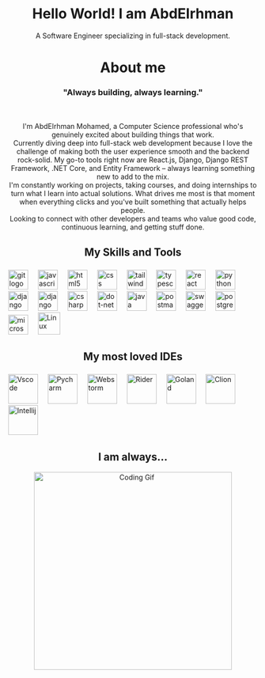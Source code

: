 <h1 align="center">Hello World! I am AbdElrhman</h1>
<p align="center">A Software Engineer specializing in full-stack development.</p>

###

<h1 align="center">About me</h1>

###

<h3 align="center">"Always building, always learning."</h3>
<p align="center"><br><br>I'm AbdElrhman Mohamed, a Computer Science professional who's genuinely excited about building things that work.<br>Currently diving deep into full-stack web development because I love the challenge of making both the user experience smooth and the backend rock-solid. My go-to tools right now are React.js, Django, Django REST Framework, .NET Core, and Entity Framework – always learning something new to add to the mix.<br>I'm constantly working on projects, taking courses, and doing internships to turn what I learn into actual solutions. What drives me most is that moment when everything clicks and you've built something that actually helps people.<br>Looking to connect with other developers and teams who value good code, continuous learning, and getting stuff done.</p>

###

<h2 align="center">My Skills and Tools</h2>

###

<div align="left">
  <img src="https://cdn.jsdelivr.net/gh/devicons/devicon/icons/git/git-original.svg" height="40" alt="git logo"  />
  <img width="12" />
  <img src="https://cdn.jsdelivr.net/gh/devicons/devicon/icons/javascript/javascript-original.svg" height="40" alt="javascript logo"  />
  <img width="12" />
  <img src="https://cdn.jsdelivr.net/gh/devicons/devicon/icons/html5/html5-original.svg" height="40" alt="html5 logo"  />
  <img width="12" />
  <img src="https://cdn.jsdelivr.net/gh/devicons/devicon/icons/css3/css3-original.svg" height="40" alt="css logo"  />
  <img width="12" />
  <img src="https://upload.wikimedia.org/wikipedia/commons/thumb/d/d5/Tailwind_CSS_Logo.svg/768px-Tailwind_CSS_Logo.svg.png?20230715030042" height="40" alt="tailwindcss logo"  />
  <img width="12" />
  <img src="https://cdn.jsdelivr.net/gh/devicons/devicon/icons/typescript/typescript-original.svg" height="40" alt="typescript logo"  />
  <img width="12" />
  <img src="https://cdn.jsdelivr.net/gh/devicons/devicon/icons/react/react-original.svg" height="40" alt="react logo"  />
  <img width="12" />
  <img src="https://cdn.jsdelivr.net/gh/devicons/devicon/icons/python/python-original.svg" height="40" alt="python logo"  />
  <img width="12" />
  <img src="https://cdn.worldvectorlogo.com/logos/django.svg" height="40" alt="django logo"  />
  <img width="12" />
  <img src="http://caktusgroup.com/blog/2018/02/26/basics-django-rest-framework/cover-basics-django-rest-framework.png" height="40" alt="django rest-framework logo"  />
  <img width="12" />
  <img src="https://cdn.jsdelivr.net/gh/devicons/devicon/icons/csharp/csharp-original.svg" height="40" alt="csharp logo"  />
  <img width="12" />
  <img src="https://cdn.jsdelivr.net/gh/devicons/devicon/icons/dot-net/dot-net-original.svg" height="40" alt="dot-net logo"  />
  <img width="12" />
  <img src="https://cdn.jsdelivr.net/gh/devicons/devicon/icons/java/java-original.svg" height="40" alt="java logo"  />
  <img width="12" />
  <img src="https://static.cdnlogo.com/logos/p/20/postman.svg" height="40" alt="postman logo"  />
  <img width="12" />
  <img src="https://icon.icepanel.io/Technology/svg/Swagger.svg" height="40" alt="swagger logo"  />
  <img width="12" />
  <img src="https://cdn.jsdelivr.net/gh/devicons/devicon/icons/postgresql/postgresql-original.svg" height="40" alt="postgresql logo"  />
  <img width="12" />
  <img src="https://cdn.jsdelivr.net/gh/devicons/devicon/icons/microsoftsqlserver/microsoftsqlserver-plain.svg" height="40" alt="microsoftsqlserver logo"  />
  <img width="12" />
  <img src="https://icon.icepanel.io/Technology/png-shadow-512/Linux.png" height="45" alt="Linux" />
  <img width="12" />
</div>

###

<h2 align="center">My most loved IDEs</h2>

###

<div align="left">
  <img src="https://code.visualstudio.com/assets/images/code-stable.png" height="60" alt="Vscode" height="40" />
  <img width="12" />
  <img src="https://media4.giphy.com/media/v1.Y2lkPTc5MGI3NjExNjRhOTg3b3AwM3RmeGhuNGF5ZWV3cXMyMjJkcTJqamNoYW1pM2Z6ZyZlcD12MV9pbnRlcm5hbF9naWZfYnlfaWQmY3Q9cw/cYU6YcPE5YlJxh6otp/giphy.gif" height="60" alt="Pycharm" height="60" />
  <img width="12" />
  <img src="https://media2.giphy.com/media/v1.Y2lkPTc5MGI3NjExNXgxc3hxdm5yN2pqdmg4NDRtNDNkcXpxM3RpcnBrNnlrazlzcGN4aCZlcD12MV9pbnRlcm5hbF9naWZfYnlfaWQmY3Q9cw/0ZKDGWWimlunrp82XU/giphy.gif" height="60" alt="Webstorm" height="60" />
  <img width="12" />
  <img src="https://media2.giphy.com/media/v1.Y2lkPTc5MGI3NjExNzMyMG1tYTZ0ZjU4NzNrMnpseDR4MDZ2YWdydHN2d3Y0amJyZGlyaiZlcD12MV9pbnRlcm5hbF9naWZfYnlfaWQmY3Q9cw/Un9ecvRqXKyYXikiEp/giphy.gif" height="60" alt="Rider" height="60" />
  <img width="12" />
  <img src="https://media1.giphy.com/media/v1.Y2lkPTc5MGI3NjExd3V5bW53dGEwcGIyenFwNDM2bGlubWZ6d3dsOWRtMmlia3g5YnFpdSZlcD12MV9pbnRlcm5hbF9naWZfYnlfaWQmY3Q9cw/c616UDimUUfDrRVJWQ/giphy.gif" height="60" alt="Goland" height="60" />
  <img width="12" />
  <img src="https://media0.giphy.com/media/v1.Y2lkPTc5MGI3NjExbDY4ZmU3N3B4NmNvbnl0ZjdudGpwOTMxYmg0eXkzN3hleHRvMDU4ZyZlcD12MV9pbnRlcm5hbF9naWZfYnlfaWQmY3Q9cw/yjSNYYnj9gAeUbSHr3/giphy.gif" height="60" alt="Clion" height="60" />
  <img width="12" />
  <img src="https://media4.giphy.com/media/v1.Y2lkPTc5MGI3NjExeWplNnpnMzNwNTRrYjd6N29sYjE2OTlsdXVqbjZ4b2poYXdveTB0YSZlcD12MV9pbnRlcm5hbF9naWZfYnlfaWQmY3Q9cw/iJWXxAr2Za6EtN2Row/giphy.gif" height="60" alt="Intellij" height="60" />
  <img width="12" />
  
</div>


<h2></h2>
<h2 align="center">I am always...</h2>
<p align="center">
  <img src="https://media1.giphy.com/media/v1.Y2lkPTc5MGI3NjExMzM5ZXJ3N3VqN2ZtN3ZyNHV4MWIzdjR3eGZrYngyaHJyeTgyNnRmNCZlcD12MV9pbnRlcm5hbF9naWZfYnlfaWQmY3Q9Zw/f4ztZcdm9Fi90vL4Zd/giphy.gif" alt="Coding Gif" width="400"/>
</p>

###
